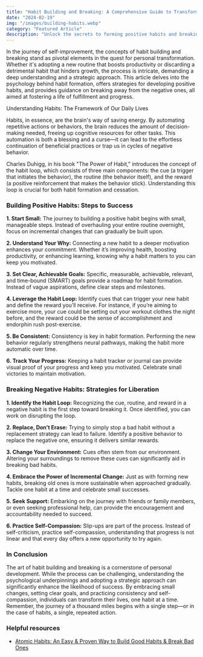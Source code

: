 ```yaml
---
title: "Habit Building and Breaking: A Comprehensive Guide to Transforming Your Life"
date: "2024-02-19"
img: "/images/building-habits.webp"
category: "Featured Article"
description: "Unlock the secrets to forming positive habits and breaking negative ones with our comprehensive guide. Discover practical strategies, backed by psychology, to create lasting change and achieve personal growth. Start your journey towards a more fulfilling life today!"
---
```


In the journey of self-improvement, the concepts of habit building and breaking stand as pivotal elements in the quest for personal transformation. Whether it's adopting a new routine that boosts productivity or discarding a detrimental habit that hinders growth, the process is intricate, demanding a deep understanding and a strategic approach. This article delves into the psychology behind habit formation, offers strategies for developing positive habits, and provides guidance on breaking away from the negative ones, all aimed at fostering a life of fulfillment and progress.

Understanding Habits: The Framework of Our Daily Lives

Habits, in essence, are the brain's way of saving energy. By automating repetitive actions or behaviors, the brain reduces the amount of decision-making needed, freeing up cognitive resources for other tasks. This automation is both a blessing and a curse—it can lead to the effortless continuation of beneficial practices or trap us in cycles of negative behavior.

Charles Duhigg, in his book "The Power of Habit," introduces the concept of the habit loop, which consists of three main components: the cue (a trigger that initiates the behavior), the routine (the behavior itself), and the reward (a positive reinforcement that makes the behavior stick). Understanding this loop is crucial for both habit formation and cessation.

### Building Positive Habits: Steps to Success

**1. Start Small:** The journey to building a positive habit begins with small, manageable steps. Instead of overhauling your entire routine overnight, focus on incremental changes that can gradually be built upon.

**2. Understand Your Why:** Connecting a new habit to a deeper motivation enhances your commitment. Whether it’s improving health, boosting productivity, or enhancing learning, knowing why a habit matters to you can keep you motivated.

**3. Set Clear, Achievable Goals:** Specific, measurable, achievable, relevant, and time-bound (SMART) goals provide a roadmap for habit formation. Instead of vague aspirations, define clear steps and milestones.

**4. Leverage the Habit Loop:** Identify cues that can trigger your new habit and define the reward you’ll receive. For instance, if you’re aiming to exercise more, your cue could be setting out your workout clothes the night before, and the reward could be the sense of accomplishment and endorphin rush post-exercise.

**5. Be Consistent:** Consistency is key in habit formation. Performing the new behavior regularly strengthens neural pathways, making the habit more automatic over time.

**6. Track Your Progress:** Keeping a habit tracker or journal can provide visual proof of your progress and keep you motivated. Celebrate small victories to maintain motivation.

### Breaking Negative Habits: Strategies for Liberation

**1. Identify the Habit Loop:** Recognizing the cue, routine, and reward in a negative habit is the first step toward breaking it. Once identified, you can work on disrupting the loop.

**2. Replace, Don’t Erase:** Trying to simply stop a bad habit without a replacement strategy can lead to failure. Identify a positive behavior to replace the negative one, ensuring it delivers similar rewards.

**3. Change Your Environment:** Cues often stem from our environment. Altering your surroundings to remove these cues can significantly aid in breaking bad habits.

**4. Embrace the Power of Incremental Change:** Just as with forming new habits, breaking old ones is more sustainable when approached gradually. Tackle one habit at a time and celebrate small successes.

**5. Seek Support:** Embarking on the journey with friends or family members, or even seeking professional help, can provide the encouragement and accountability needed to succeed.

**6. Practice Self-Compassion:** Slip-ups are part of the process. Instead of self-criticism, practice self-compassion, understanding that progress is not linear and that every day offers a new opportunity to try again.

### In Conclusion

The art of habit building and breaking is a cornerstone of personal development. While the process can be challenging, understanding the psychological underpinnings and adopting a strategic approach can significantly enhance the likelihood of success. By embracing small changes, setting clear goals, and practicing consistency and self-compassion, individuals can transform their lives, one habit at a time. Remember, the journey of a thousand miles begins with a single step—or in the case of habits, a single, repeated action.

### Helpful resources

- [Atomic Habits: An Easy & Proven Way to Build Good Habits & Break Bad Ones](https://www.amazon.com/Atomic-Habits-Proven-Build-Break/dp/0735211299)

